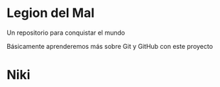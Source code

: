 # Legion del Mal
Un repositorio para conquistar el mundo

Básicamente aprenderemos más sobre Git y GitHub con este proyecto


# Niki